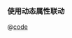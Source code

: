 ### 使用动态属性联动
<code-contain compName="DynamicInput" link="https://codesandbox.io/s/dongtaishuxing-urlvq?fontsize=14">

@[code](../../.vuepress/components/dynamic-input.vue) 

</code-contain>
